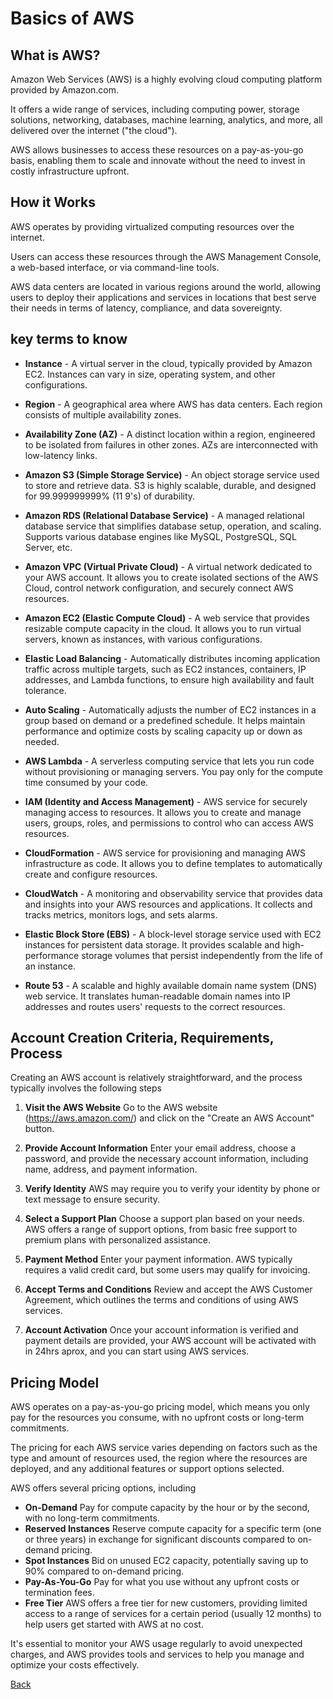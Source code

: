 # Basics of AWS

## What is AWS?

Amazon Web Services (AWS) is a highly evolving cloud computing platform provided by Amazon.com. 

It offers a wide range of services, including computing power, storage solutions, networking, databases, machine learning, analytics, and more, all delivered over the internet ("the cloud").

AWS allows businesses to access these resources on a pay-as-you-go basis, enabling them to scale and innovate without the need to invest in costly infrastructure upfront.

## How it Works

AWS operates by providing virtualized computing resources over the internet. 

Users can access these resources through the AWS Management Console, a web-based interface, or via command-line tools. 

AWS data centers are located in various regions around the world, allowing users to deploy their applications and services in locations that best serve their needs in terms of latency, compliance, and data sovereignty.

## key terms to know

- **Instance** - A virtual server in the cloud, typically provided by Amazon EC2. Instances can vary in size, operating system, and other configurations.

- **Region** - A geographical area where AWS has data centers. Each region consists of multiple availability zones.

- **Availability Zone (AZ)** - A distinct location within a region, engineered to be isolated from failures in other zones. AZs are interconnected with low-latency links.

- **Amazon S3 (Simple Storage Service)** - An object storage service used to store and retrieve data. S3 is highly scalable, durable, and designed for 99.999999999% (11 9's) of durability.

- **Amazon RDS (Relational Database Service)** -  A managed relational database service that simplifies database setup, operation, and scaling. Supports various database engines like MySQL, PostgreSQL, SQL Server, etc.

- **Amazon VPC (Virtual Private Cloud)** - A virtual network dedicated to your AWS account. It allows you to create isolated sections of the AWS Cloud, control network configuration, and securely connect AWS resources.

- **Amazon EC2 (Elastic Compute Cloud)** - A web service that provides resizable compute capacity in the cloud. It allows you to run virtual servers, known as instances, with various configurations.

- **Elastic Load Balancing** - Automatically distributes incoming application traffic across multiple targets, such as EC2 instances, containers, IP addresses, and Lambda functions, to ensure high availability and fault tolerance.

- **Auto Scaling** - Automatically adjusts the number of EC2 instances in a group based on demand or a predefined schedule. It helps maintain performance and optimize costs by scaling capacity up or down as needed.

- **AWS Lambda** - A serverless computing service that lets you run code without provisioning or managing servers. You pay only for the compute time consumed by your code.

- **IAM (Identity and Access Management)** - AWS service for securely managing access to resources. It allows you to create and manage users, groups, roles, and permissions to control who can access AWS resources.

- **CloudFormation** - AWS service for provisioning and managing AWS infrastructure as code. It allows you to define templates to automatically create and configure resources.

- **CloudWatch** - A monitoring and observability service that provides data and insights into your AWS resources and applications. It collects and tracks metrics, monitors logs, and sets alarms.

- **Elastic Block Store (EBS)** - A block-level storage service used with EC2 instances for persistent data storage. It provides scalable and high-performance storage volumes that persist independently from the life of an instance.

- **Route 53** - A scalable and highly available domain name system (DNS) web service. It translates human-readable domain names into IP addresses and routes users' requests to the correct resources.

## Account Creation Criteria, Requirements, Process

Creating an AWS account is relatively straightforward, and the process typically involves the following steps

1. **Visit the AWS Website** Go to the AWS website (https://aws.amazon.com/) and click on the "Create an AWS Account" button.

2. **Provide Account Information** Enter your email address, choose a password, and provide the necessary account information, including name, address, and payment information.

3. **Verify Identity** AWS may require you to verify your identity by phone or text message to ensure security.

4. **Select a Support Plan** Choose a support plan based on your needs. AWS offers a range of support options, from basic free support to premium plans with personalized assistance.

5. **Payment Method** Enter your payment information. AWS typically requires a valid credit card, but some users may qualify for invoicing.

6. **Accept Terms and Conditions** Review and accept the AWS Customer Agreement, which outlines the terms and conditions of using AWS services.

7. **Account Activation** Once your account information is verified and payment details are provided, your AWS account will be activated with in 24hrs aprox, and you can start using AWS services.

## Pricing Model

AWS operates on a pay-as-you-go pricing model, which means you only pay for the resources you consume, with no upfront costs or long-term commitments. 

The pricing for each AWS service varies depending on factors such as the type and amount of resources used, the region where the resources are deployed, and any additional features or support options selected.

AWS offers several pricing options, including

- **On-Demand** Pay for compute capacity by the hour or by the second, with no long-term commitments.
- **Reserved Instances** Reserve compute capacity for a specific term (one or three years) in exchange for significant discounts compared to on-demand pricing.
- **Spot Instances** Bid on unused EC2 capacity, potentially saving up to 90% compared to on-demand pricing.
- **Pay-As-You-Go** Pay for what you use without any upfront costs or termination fees.
- **Free Tier** AWS offers a free tier for new customers, providing limited access to a range of services for a certain period (usually 12 months) to help users get started with AWS at no cost.

It's essential to monitor your AWS usage regularly to avoid unexpected charges, and AWS provides tools and services to help you manage and optimize your costs effectively.

[Back](../aws.md)